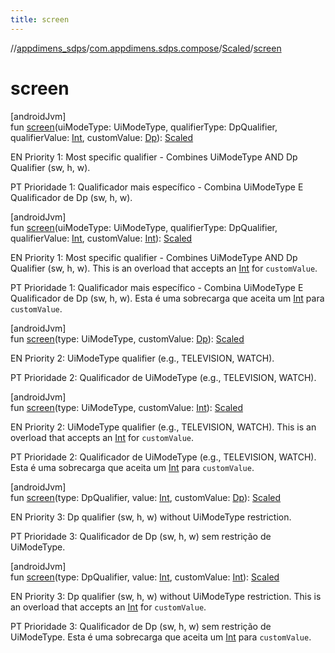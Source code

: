 ```yaml
---
title: screen
---
```

//[appdimens_sdps](../../../index.html)/[com.appdimens.sdps.compose](../index.html)/[Scaled](index.html)/[screen](screen.html)



# screen



[androidJvm]\
fun [screen](screen.html)(uiModeType: UiModeType, qualifierType: DpQualifier, qualifierValue: [Int](https://kotlinlang.org/api/core/kotlin-stdlib/kotlin/-int/index.html), customValue: [Dp](https://developer.android.com/reference/kotlin/androidx/compose/ui/unit/Dp.html)): [Scaled](index.html)



EN Priority 1: Most specific qualifier - Combines UiModeType AND Dp Qualifier (sw, h, w).



PT Prioridade 1: Qualificador mais específico - Combina UiModeType E Qualificador de Dp (sw, h, w).





[androidJvm]\
fun [screen](screen.html)(uiModeType: UiModeType, qualifierType: DpQualifier, qualifierValue: [Int](https://kotlinlang.org/api/core/kotlin-stdlib/kotlin/-int/index.html), customValue: [Int](https://kotlinlang.org/api/core/kotlin-stdlib/kotlin/-int/index.html)): [Scaled](index.html)



EN Priority 1: Most specific qualifier - Combines UiModeType AND Dp Qualifier (sw, h, w). This is an overload that accepts an [Int](https://kotlinlang.org/api/core/kotlin-stdlib/kotlin/-int/index.html) for `customValue`.



PT Prioridade 1: Qualificador mais específico - Combina UiModeType E Qualificador de Dp (sw, h, w). Esta é uma sobrecarga que aceita um [Int](https://kotlinlang.org/api/core/kotlin-stdlib/kotlin/-int/index.html) para `customValue`.





[androidJvm]\
fun [screen](screen.html)(type: UiModeType, customValue: [Dp](https://developer.android.com/reference/kotlin/androidx/compose/ui/unit/Dp.html)): [Scaled](index.html)



EN Priority 2: UiModeType qualifier (e.g., TELEVISION, WATCH).



PT Prioridade 2: Qualificador de UiModeType (e.g., TELEVISION, WATCH).





[androidJvm]\
fun [screen](screen.html)(type: UiModeType, customValue: [Int](https://kotlinlang.org/api/core/kotlin-stdlib/kotlin/-int/index.html)): [Scaled](index.html)



EN Priority 2: UiModeType qualifier (e.g., TELEVISION, WATCH). This is an overload that accepts an [Int](https://kotlinlang.org/api/core/kotlin-stdlib/kotlin/-int/index.html) for `customValue`.



PT Prioridade 2: Qualificador de UiModeType (e.g., TELEVISION, WATCH). Esta é uma sobrecarga que aceita um [Int](https://kotlinlang.org/api/core/kotlin-stdlib/kotlin/-int/index.html) para `customValue`.





[androidJvm]\
fun [screen](screen.html)(type: DpQualifier, value: [Int](https://kotlinlang.org/api/core/kotlin-stdlib/kotlin/-int/index.html), customValue: [Dp](https://developer.android.com/reference/kotlin/androidx/compose/ui/unit/Dp.html)): [Scaled](index.html)



EN Priority 3: Dp qualifier (sw, h, w) without UiModeType restriction.



PT Prioridade 3: Qualificador de Dp (sw, h, w) sem restrição de UiModeType.





[androidJvm]\
fun [screen](screen.html)(type: DpQualifier, value: [Int](https://kotlinlang.org/api/core/kotlin-stdlib/kotlin/-int/index.html), customValue: [Int](https://kotlinlang.org/api/core/kotlin-stdlib/kotlin/-int/index.html)): [Scaled](index.html)



EN Priority 3: Dp qualifier (sw, h, w) without UiModeType restriction. This is an overload that accepts an [Int](https://kotlinlang.org/api/core/kotlin-stdlib/kotlin/-int/index.html) for `customValue`.



PT Prioridade 3: Qualificador de Dp (sw, h, w) sem restrição de UiModeType. Esta é uma sobrecarga que aceita um [Int](https://kotlinlang.org/api/core/kotlin-stdlib/kotlin/-int/index.html) para `customValue`.



